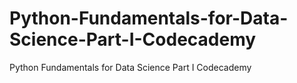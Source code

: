 # Python-Fundamentals-for-Data-Science-Part-I-Codecademy
Python Fundamentals for Data Science Part I Codecademy
